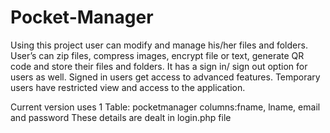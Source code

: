 # Pocket-Manager
Using this project user can modify and manage his/her files and folders.
User’s can zip files, compress images, encrypt file or text, generate QR code and store their files and folders.
It has a sign in/ sign out option for users as well. Signed in users get access to advanced features. Temporary users have restricted view and access to the application.


Current version uses 1 Table: pocketmanager 
columns:fname, lname, email and password
These details are dealt in login.php file
